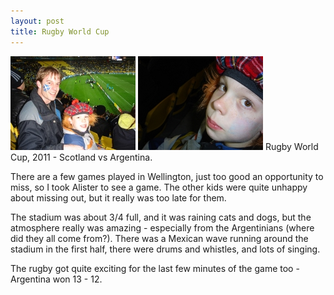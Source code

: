 ```yaml
---
layout: post
title: Rugby World Cup
---
```

<img src="/images/content/20110925-DSC07487.jpg"/>
<img src="/images/content/20110925-DSC07485.jpg"/>
Rugby World Cup, 2011 - Scotland vs Argentina.

There are a few games played in Wellington, just too good an
opportunity to miss, so I took Alister to see a game.  The other
kids were quite unhappy about missing out, but it really was too 
late for them.

The stadium was about 3/4 full, and it was raining cats and dogs, but 
the atmosphere really was amazing - especially from the Argentinians
(where did they all come from?).  There was a Mexican wave running
around the stadium in the first half, there were drums and whistles,
and lots of singing.

The rugby got quite exciting for the last few minutes of the game too - 
Argentina won 13 - 12.
